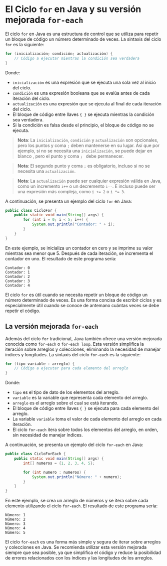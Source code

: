 # El Ciclo `for` en Java y su versión mejorada `for-each`

El ciclo `for` en Java es una estructura de control que se utiliza para repetir un bloque de código un número
determinado de veces. La sintaxis del ciclo `for` es la siguiente:

```java
for (inicialización; condición; actualización) {
    // Código a ejecutar mientras la condición sea verdadera
}
```

Donde:

* `inicialización` es una expresión que se ejecuta una sola vez al inicio del ciclo.
* `condición` es una expresión booleana que se evalúa antes de cada iteración del ciclo.
* `actualización` es una expresión que se ejecuta al final de cada iteración del ciclo.
* El bloque de código entre llaves `{ }` se ejecuta mientras la condición sea verdadera.
* Si la condición es falsa desde el principio, el bloque de código no se ejecuta.

> **Nota**: La `inicialización`, `condición` y `actualización` son opcionales, pero los puntos y coma `;` deben
> mantenerse en su lugar. Así que por ejemplo, si no se necesita una `inicialización`, se puede dejar en blanco
> , pero el punto y coma `; ` debe permanecer.

> **Nota**: El segundo punto y coma `;` es obligatorio, incluso si no se necesita una `actualización`.

> **Nota**: La `actualización` puede ser cualquier expresión válida en Java, como un incremento `i++` o un decremento
> `i--`. E incluso puede ser una expresión más compleja, como `i += 2` o `i *= 3`.

A continuación, se presenta un ejemplo del ciclo `for` en Java:

```java
public class CicloFor {
    public static void main(String[] args) {
        for (int i = 0; i < 5; i++) {
            System.out.println("Contador: " + i);
        }
    }
}
```

En este ejemplo, se inicializa un contador en cero y se imprime su valor mientras sea menor que 5. Después de cada
iteración, se incrementa el contador en uno. El resultado de este programa sería:

```
Contador: 0
Contador: 1
Contador: 2
Contador: 3
Contador: 4
```

El ciclo `for` es útil cuando se necesita repetir un bloque de código un número determinado de veces. Es una forma
concisa de escribir ciclos y es especialmente útil cuando se conoce de antemano cuántas veces se debe repetir el
código.

## La versión mejorada `for-each`

Además del ciclo `for` tradicional, Java también ofrece una versión mejorada conocida como `for-each` o `for-each loop`.
Esta versión simplifica la iteración sobre arreglos y colecciones, eliminando la necesidad de manejar índices y
longitudes. La sintaxis del ciclo `for-each` es la siguiente:

```java
for (tipo variable : arreglo) {
    // Código a ejecutar para cada elemento del arreglo
}
```

Donde:

* `tipo` es el tipo de dato de los elementos del arreglo.
* `variable` es la variable que representa cada elemento del arreglo.
* `arreglo` es el arreglo sobre el cual se está iterando.
* El bloque de código entre llaves `{ }` se ejecuta para cada elemento del arreglo.
* La variable `variable` toma el valor de cada elemento del arreglo en cada iteración.
* El ciclo `for-each` itera sobre todos los elementos del arreglo, en orden, sin necesidad de manejar índices.

A continuación, se presenta un ejemplo del ciclo `for-each` en Java:

```java
public class CicloForEach {
    public static void main(String[] args) {
        int[] numeros = {1, 2, 3, 4, 5};

        for (int numero : numeros) {
            System.out.println("Número: " + numero);
        }
    }
}
```

En este ejemplo, se crea un arreglo de números y se itera sobre cada elemento utilizando el ciclo `for-each`. El
resultado de este programa sería:

```
Número: 1
Número: 2
Número: 3
Número: 4
Número: 5
```

El ciclo `for-each` es una forma más simple y segura de iterar sobre arreglos y colecciones en Java. Se recomienda
utilizar esta versión mejorada siempre que sea posible, ya que simplifica el código y reduce la posibilidad de errores
relacionados con los índices y las longitudes de los arreglos.